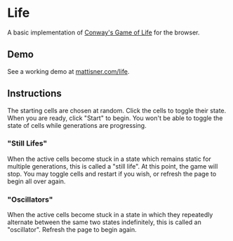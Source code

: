 # Life

A basic implementation of [Conway's Game of Life](https://en.wikipedia.org/wiki/Conway%27s_Game_of_Life) for the browser.

## Demo

See a working demo at [mattisner.com/life](http://mattisner.com/life).

## Instructions

The starting cells are chosen at random. Click the cells to toggle their state. When you are ready, click "Start" to begin. You won't be able to toggle the state of cells while generations are progressing.

### "Still Lifes"

When the active cells become stuck in a state which remains static for multiple generations, this is called a "still life". At this point, the game will stop. You may toggle cells and restart if you wish, or refresh the page to begin all over again.

### "Oscillators"

When the active cells become stuck in a state in which they repeatedly alternate between the same two states indefinitely, this is called an "oscillator". Refresh the page to begin again.
